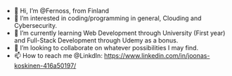 - 👋 Hi, I’m @Fernoss, from Finland
- 👀 I’m interested in coding/programming in general, Clouding and Cybersecurity.
- 🌱 I’m currently learning Web Development through University (First year) and Full-Stack Development through Udemy as a bonus.
- 💞️ I’m looking to collaborate on whatever possibilities I may find. 
- 📫 How to reach me @LinkdIn: https://www.linkedin.com/in/joonas-koskinen-416a50197/

<!---
Fernoss/Fernoss is a ✨ special ✨ repository because its `README.md` (this file) appears on your GitHub profile.
You can click the Preview link to take a look at your changes.
--->
